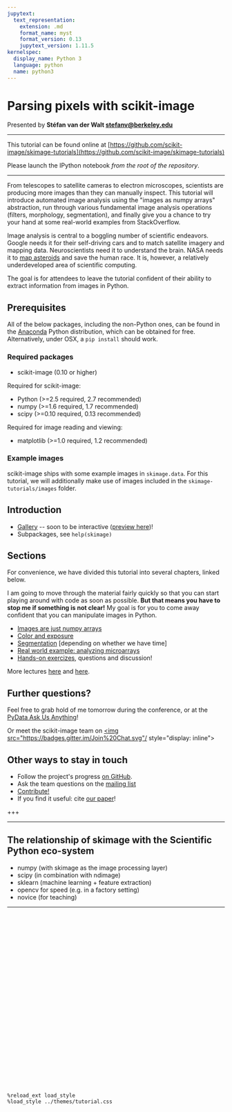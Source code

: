 ```yaml
---
jupytext:
  text_representation:
    extension: .md
    format_name: myst
    format_version: 0.13
    jupytext_version: 1.11.5
kernelspec:
  display_name: Python 3
  language: python
  name: python3
---
```


# Parsing pixels with scikit-image

Presented by **Stéfan van der Walt <stefanv@berkeley.edu>**<br/>
<hr/>

This tutorial can be found online at [https://github.com/scikit-image/skimage-tutorials](https://github.com/scikit-image/skimage-tutorials)

Please launch the IPython notebook *from the root of the repository*.
<hr/>

From telescopes to satellite cameras to electron microscopes, scientists are producing more images than they can manually inspect. This tutorial will introduce automated image analysis using the "images as numpy arrays" abstraction, run through various fundamental image analysis operations (filters, morphology, segmentation), and finally give you a chance to try your hand at some real-world examples from StackOverflow.

Image analysis is central to a boggling number of scientific endeavors. Google needs it for their self-driving cars and to match satellite imagery and mapping data. Neuroscientists need it to understand the brain. NASA needs it to [map asteroids](http://www.bbc.co.uk/news/technology-26528516) and save the human race. It is, however, a relatively underdeveloped area of scientific computing.

The goal is for attendees to leave the tutorial confident of their ability to extract information from images in Python.

## Prerequisites

All of the below packages, including the non-Python ones, can be found in the [Anaconda](https://store.continuum.io/cshop/anaconda/) Python distribution, which can be obtained for free.
Alternatively, under OSX, a ``pip install`` should work.

### Required packages

- scikit-image (0.10 or higher)

Required for scikit-image:

- Python (>=2.5 required, 2.7 recommended)
- numpy (>=1.6 required, 1.7 recommended)
- scipy (>=0.10 required, 0.13 recommended)

Required for image reading and viewing:

- matplotlib (>=1.0 required, 1.2 recommended)

### Example images

scikit-image ships with some example images in `skimage.data`. For this tutorial, we will additionally make use of images included in the `skimage-tutorials/images` folder.

## Introduction

- [Gallery](http://scikit-image.org/docs/dev/auto_examples/) -- soon to be interactive ([preview here](http://sharky93.github.io/docs/gallery/auto_examples))!
- Subpackages, see ``help(skimage)``

## Sections

For convenience, we have divided this tutorial into several chapters, linked below.

I am going to move through the material fairly quickly so that you can start playing around with code as soon as possible.  **But that means you have to stop me if something is not clear!**  My goal is for you to come away confident that you can manipulate images in Python.

- [Images are just numpy arrays](../../lectures/00_images_are_arrays.ipynb)
- [Color and exposure](../../lectures/0_color_and_exposure.ipynb)
- [Segmentation](../../lectures/4_segmentation.ipynb) [depending on whether we have time]
- [Real world example: analyzing microarrays](../../lectures/adv2_microarray.ipynb)
- [Hands-on exercizes](../../lectures/stackoverflow_challenges.ipynb), questions and discussion!

More lectures [here](../../lectures) and [here](http://scipy-lectures.github.io).

## Further questions?

Feel free to grab hold of me tomorrow during the conference, or at the [PyData Ask Us Anything](http://strataconf.com/big-data-conference-ca-2015/public/schedule/detail/41087)!

Or meet the scikit-image team on <a href="https://gitter.im/scikit-image/scikit-image?utm_source=badge&utm_medium=badge&utm_campaign=pr-badge"><img src="https://badges.gitter.im/Join%20Chat.svg"/ style="display: inline"></a>

## Other ways to stay in touch

- Follow the project's progress [on GitHub](https://github.com/scikit-image/scikit-image).
- Ask the team questions on the [mailing list](https://groups.google.com/d/forum/scikit-image)
- [Contribute!](https://github.com/scikit-image/scikit-image/blob/main/CONTRIBUTING.txt)
- If you find it useful: cite [our paper](https://peerj.com/articles/453/)!

+++

---

## The relationship of skimage with the Scientific Python eco-system

  - numpy (with skimage as the image processing layer)
  - scipy (in combination with ndimage)
  - sklearn (machine learning + feature extraction)
  - opencv for speed (e.g. in a factory setting)
  - novice (for teaching)

---

<div style="height: 400px;"></div>

```{code-cell} ipython3
%reload_ext load_style
%load_style ../themes/tutorial.css
```
